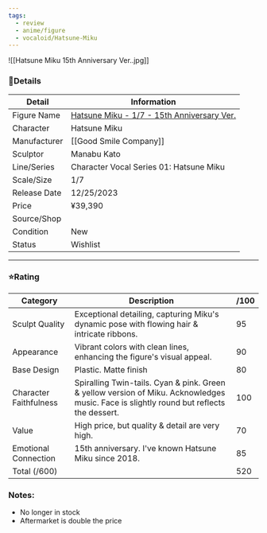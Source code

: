 ```yaml
---
tags:
  - review
  - anime/figure
  - vocaloid/Hatsune-Miku
---
```

![[Hatsune Miku 15th Anniversary Ver..jpg]]
### 🧾Details

| Detail       | Information                                                                               |
| ------------ | ----------------------------------------------------------------------------------------- |
| Figure Name  | [Hatsune Miku - 1/7 - 15th Anniversary Ver.](https://myfigurecollection.net/item/1552743) |
| Character    | Hatsune Miku                                                                              |
| Manufacturer | [[Good Smile Company]]                                                                    |
| Sculptor     | Manabu Kato                                                                               |
| Line/Series  | Character Vocal Series 01: Hatsune Miku                                                   |
| Scale/Size   | 1/7                                                                                       |
| Release Date | 12/25/2023                                                                                |
| Price        | ¥39,390                                                                                   |
| Source/Shop  |                                                                                           |
| Condition    | New                                                                                       |
| Status       | Wishlist                                                                                  |

---
### ⭐Rating

| Category               | Description                                                                                                                              | /100 |
| ---------------------- | ---------------------------------------------------------------------------------------------------------------------------------------- | ---- |
| Sculpt Quality         | Exceptional detailing, capturing Miku's dynamic pose with flowing hair & intricate ribbons.                                              | 95   |
| Appearance             | Vibrant colors with clean lines, enhancing the figure's visual appeal.                                                                   | 90   |
| Base Design            | Plastic. Matte finish                                                                                                                    | 80   |
| Character Faithfulness | Spiralling Twin-tails. Cyan & pink. Green & yellow version of Miku. Acknowledges music. Face is slightly round but reflects the dessert. | 100  |
| Value                  | High price, but quality & detail are very high.                                                                                          | 70   |
| Emotional Connection   | 15th anniversary. I've known Hatsune Miku since 2018.                                                                                    | 85   |
| Total (/600)           |                                                                                                                                          | 520  |

### Notes:
- No longer in stock
- Aftermarket is double the price